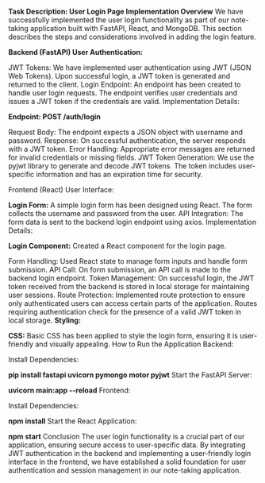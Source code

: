 **Task Description: User Login Page Implementation
Overview**
We have successfully implemented the user login functionality as part of our note-taking application built with FastAPI, React, and MongoDB. This section describes the steps and considerations involved in adding the login feature.

**Backend (FastAPI)
User Authentication:**

JWT Tokens: We have implemented user authentication using JWT (JSON Web Tokens). Upon successful login, a JWT token is generated and returned to the client.
Login Endpoint: An endpoint has been created to handle user login requests. The endpoint verifies user credentials and issues a JWT token if the credentials are valid.
Implementation Details:

**Endpoint: POST /auth/login**

Request Body: The endpoint expects a JSON object with username and password.
Response: On successful authentication, the server responds with a JWT token.
Error Handling: Appropriate error messages are returned for invalid credentials or missing fields.
JWT Token Generation: We use the pyjwt library to generate and decode JWT tokens. The token includes user-specific information and has an expiration time for security.

Frontend (React)
User Interface:

**Login Form:** A simple login form has been designed using React. The form collects the username and password from the user.
API Integration: The form data is sent to the backend login endpoint using axios.
Implementation Details:

**Login Component:** Created a React component for the login page.

Form Handling: Used React state to manage form inputs and handle form submission.
API Call: On form submission, an API call is made to the backend login endpoint.
Token Management: On successful login, the JWT token received from the backend is stored in local storage for maintaining user sessions.
Route Protection: Implemented route protection to ensure only authenticated users can access certain parts of the application. Routes requiring authentication check for the presence of a valid JWT token in local storage.
**Styling:**

**CSS:** Basic CSS has been applied to style the login form, ensuring it is user-friendly and visually appealing.
How to Run the Application
Backend:

Install Dependencies:

 
**pip install fastapi uvicorn pymongo motor pyjwt**
Start the FastAPI Server:


**uvicorn main:app --reload**
Frontend:

Install Dependencies:

 
**npm install**
Start the React Application:

 
**npm start**
Conclusion
The user login functionality is a crucial part of our application, ensuring secure access to user-specific data. By integrating JWT authentication in the backend and implementing a user-friendly login interface in the frontend, we have established a solid foundation for user authentication and session management in our note-taking application.

